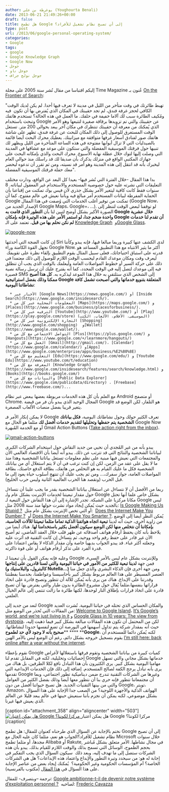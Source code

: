 ```yaml
---
author: يوغرطة بن علي (Youghourta Benali)
date: 2013-06-21 21:49:26+00:00
draft: false
title: هل تطمح Google إلى أن تصبح نظام تشغيل للأفراد؟
type: post
url: /2013/06/google-personal-operating-system/
categories:
- Google
tags:
- google
- Google Knowledge Graph
- Google Now
- جوجل
- جوجل ناو
- جوجل نولج جراف
---
```


إليكم اقتباسا من مقال نُشر سنة 2005 على مجلة Time Magazine عُنون بـ [On the Frontier of Search](http://www.time.com/time/magazine/article/0,9171,1098955,00.html):




"تهبط طائرتك في وقت متأخر من الليل في مدينة لا تعرف فيها أحدا. لم يكن لديك الوقت الكافي لحجز غرفة فندق، لم تجد حقيبتك في المكان الذي يُفترض بها أن تكون  فيه ومُكيف الطائرة سبب لك آلاما خفيفة في حلقك. ما العمل في هذه الحالة؟ تستخدم هاتفك وتبحث باستخدام Google عن حقيبتك والتي تم تزويدها برقاقة صغيرة لتتبعها وهو الأمر الذي يُمكنك من معرفة أن حقيبتك تنتظرك في مكان آخر يبعد بحوالي 200 متر. تستغل الوقت المستغرق للوصول إلى ذلك المكان للبحث عن غرفة فندق، تظهر على شاشة هاتفك صور لفنادق أسعار غرفها متوافقة مع ميزانيتك. يعطيك محرك البحث أيضا قائمة بالصيدليات التي لا تزال أبوابها مفتوحة في هذه الساعة المتأخرة من الليل ويظهر لك تنبيها حول فرقتك الموسيقية المفضلة والتي ستكون على موعد مع عشاقها في المدينة التي وصلت إليها لتوك خلال عطلة نهاية الأسبوع. محرك البحث والذي بإمكانه البحث على جهازك المكتبي الواقع في منزلك يذكرك بأن صديقا لك قد راسلك منذ حوالي العام ليخبرك بأنه قد انتقل إلى هذه المدينة وهو أمر قد نسيته، ومن ثم تقرر أن تدعوه ليحضر معك حفلة فرقتك الموسيقية المفضلة".




بدا هذا المقال -خلال الفترة التي نُشر فيها- بعيدا كل البعد عن الواقع، ودارت مختلف التعليقات التي نشرته عليه حول خصوصية المستخدم والاستخدام غير المعقول لبياناته. 8 سنوات فقط كانت كافية ليتغير الأمر بشكل جذري لأن فيس بوك تمكنت من إقناعنا بأن الحماية المفرطة لبيانات المستخدم أمر مبالغ فيه وبأننا نعيش في عالم مفتوح، كما أن Google تمكنت من توفير أغلب الخدمات التي وُصفت في هذا المقال (Google Now،  الإصدار الجديد من Google Maps، Google+، ...). لو توقفنا لبعض الوقت لننظر إلى الصورة الأكبر بشكل أوضح لتبين لنا بأن **التطور الذي قامت به ****Google**** خلال عشرية واحدة ضخم جدا، لو استمر الأمر على هذه الوتيرة فإنه بإمكان ****Google**** أن تقدم لنا خدمات لم نكن نحلم بها من قبل**، تعتمد على الـ [Knowledge Graph](https://www.it-scoop.com/2012/05/google-knowledge-graph/)  و[Google Glass](https://www.it-scoop.com/2013/05/google-glass/).




[![google-now](http://socialmedia4arab.com/wp-content/uploads/2013/06/google-now.png)
](http://socialmedia4arab.com/wp-content/uploads/2013/06/google-now.png)




<!-- more -->




إن كانت الضجة التي أحدثتها Siri لدى الكشف عنها كبيرة وربما مبالغا فيها، فإنه يبدو وكأننا نجهل القوة الكامنة وراء Google Now. أكثر ما يثير الانتباه مع هذا التطبيق المساعد هو قدرته على استباق احتياجاتك، فعلى سبيل المثال يقوم التطبيق بإلقاء نظرة على تقويمك  ليعرف وقت ومكان موعدك القادم ليحسب الوقت اللازم للوصول إلى ذلك معتمدا في ذلك على حركة السير أو خطوط المواصلات العامة ولُيعلمك بالوقت الذي يجب أن تنطلق فيه إلى موعدك لتصل إليه في الوقت المحدد، كما أنه يقترح عليك أن ترسل رسالة نصية قصيرة SMS إلى الشخص الذي ستلتقي به خلال هذا الموعد ليذكره به. **كل هذا أصبح ممكنا وذلك بفضل استراتيجية ****Google**** المتعلقة بتنويع خدماتها والتي أصبحت تشمل كافة نشاطاتنا اليومية**:






	  * الأخبار عبر [Google News](https://news.google.com/) أو [Inside Search](https://www.google.com/insidesearch/).
	  * المعلومات المحلية عبر كل من [Maps](https://maps.google.com/) و [Places](http://www.google.com/business/placesforbusiness/).
	  * الترفيه عبر كل من [Youtube](http://www.youtube.com/) أو [Play](https://play.google.com/store) (الموسيقى، الأفلام، الألعاب، الكتب)
	  * التجارة الإلكترونية عبر كل من [Shopping](http://www.google.com/shopping)  و[Wallet](https://www.google.com/wallet/).
	  * التواصل الاجتماعي مع كل من [Plus](https://plus.google.com/) و [Hangouts](https://www.google.com/+/learnmore/hangouts/)
	  * العمل مع كل من [Gmail](http://gmail.com/)، [Calendar](https://www.google.com/calendar/) و[Apps](http://www.google.com/enterprise/apps/business/%E2%80%8E)
	  * التعليم مع كل من [Edu](https://www.google.com/edu/) و [Youtube Edu](https://www.youtube.com/t/education)
	  * المعرفة مع كل من [Knowledge Graph](https://www.google.com/insidesearch/features/search/knowledge.html) و [Books](http://books.google.com/)
	  * والبيانات مع كل من [Public Data Explorer](https://www.google.com/publicdata/directory) ، [Freebase](http://www.freebase.com/)...



مع العلم بأن كل هذه الخدمات مربوطة بعضها ببعض عبر نظام Android أو متصفح Chrome. المجال الوحيد الذي يبدو بأن فر من قبضة Google هو التلفاز، لكن الوضع قد يتغير قريبا بفضل منصات الألعاب المصغرة.




لا يمكن إنكار الأمر فـ Google تعرف الكثير حولك وحول نشاطاتك اليومية، **فكل بياناتك الشخصية يتم حفظها وتحليلها لتقديم خدمات أفضل لك** مثلما هو الحال مع Google Now أو مع الخدمة المُبهرة Gmail Action Buttons ([Take action right from the inbox](http://gmailblog.blogspot.com/2013/05/take-action-right-from-inbox.html)).




[![gmail-action-buttons](http://socialmedia4arab.com/wp-content/uploads/2013/06/gmail-action-buttons.png)
](http://socialmedia4arab.com/wp-content/uploads/2013/06/gmail-action-buttons.png)




يبدو بأنه من غير المُجدي أن نحيي من جديد النقاش حول استخدام الشركات الكبرى لبياناتنا الشخصية والنتائج التي قد تترتب عن ذلك. يبدو أنه أيضا بأن الاقتصاد العالمي الآن والمجتمعات التي نعيش فيها مبنية على نظم معلومات تستغل بياناتنا الشخصية وهذا منذ ما لا يقل على عقد من الزمن، لكن إن كنت ترغب في أن لا يتم استغلال أي من بياناتك الشخصية فكل ما عليك القيام به هو التخلص من هاتفك، بطاقة الدفع خاصتك، بطاقة المواصلات العامة، جواز سفرك،... ومن ثم يجب عليك أن تنتهج أسلوب حياة يعود إلى ما قبل الحرب (ونقصد هنا الحرب العالمية الثانية وليس حرب الخليج).




ربما من الأفضل أن لا نتساءل عن استغلال بياناتنا الشخصية بقدر ما يجب علينا أن نتساءل حول مقدار تبعيتنا لخدمات الإنترنت بشكل عام ولـ Google بشكل خاص علما أنها تحتل مكانا مركزيا على الشبكة. تجدر الإشارة إلى أن هذا النقاش حول التبعية لـ Google ليس بالجديد حيث يُمكن إيجاد مواد نشرت حولها منذ سنة 2008 مثل: [Is Google Making Us Stupid ?](http://www.theatlantic.com/magazine/archive/2008/07/is-google-making-us-stupid/306868/)  أو التي تخص الإنترنت بشكل عام مثل:  [Does the Internet Make You Dumber ?](http://online.wsj.com/article/SB10001424052748704025304575284981644790098.html)  أو [Does the Internet Make You Smarter ?](http://online.wsj.com/article/SB10001424052748704025304575284973472694334.html). يُمكن النظر أيضا إلى الوضع من زاوية أخرى، حيث أنه لدينا **تبعية اتجاه هواتفنا الذكية تماما مثلما تبعيتنا للآلات الحاسبة، بإمكاننا أن نتخلص منها لكن الوضع سيكون أفضل بكثير باستخدامنا لها**. هناك أيضا من يلاحظ بأنه كان يحفظ أرقام هواتف أصدقائه عن ظهر قلب خلال العقد الماضي، ثم أصبح الآن غير قادر على حفظ رقم واحد ووحيد، ثم يتساءل إن كانت التقنية قد أثرت عليه وجعلته أكثر غباء. قد يبدو الجواب بديهيا خاصة وأن مقدار الذكاء لا يقاس اعتمادا على قدرة الفرد على تذكر أرقام هواتف أو على قوة ذاكرته.




وعليه فإنه يمكن القول بأن تبعيتنا لـ Google وللإنترنت بشكل عام ليس بالأمر السيء، فمن جهة **لدينا تبعية للكثير من الأمور في حياتنا اليومية والتي لسنا قادرين على إنتاجها (كالبترول، والبلاستيك و ****Nutella****...)** ومن جهة أخرى فإن الذكاء البشري والذي جعل منا العنصر المسيطر على هذا العالم مربوط بشكل كبير بأحاسيسنا وعواطفنا، بحدسنا بفطنتنا وقدرتنا على الإبداع. هناك من يرى بأنه يُمكن للآلة أن تتطور وتصبح قادرة على اتخاذ قراراتها بنفسها،مثلما يُقال حول مشروع الطائرة بدون طيار والتي يفترض بها أن تصبح قادرة على اتخاذ قرارات بإطلاق النار لوحدها، لكنها طائرة ما زالت تنتمي إلى عالم الخيال العلمي.




لنعد من جديد إلى Google والمكان الحساس الذي تحتله في حياتنا اليومية. نُشرت العديد من المقالات التي تُحذر من الوضع مثل: [Welcome to Google Island](http://www.wired.com/gadgetlab/2013/05/on-google-island/)، [It’s Google’s world, and we’re just living in it](http://pandodaily.com/2013/05/29/its-googles-world-and-were-just-living-in-it/) و [Google Glass in 10 years: The view from dystopia](http://pandodaily.com/2013/05/25/google-glass-in-10-years-the-view-from-dystopia/)، لكن من المحتمل أن تكون هذه المقالات مبالغة بشكل كبير فيما ذهبت إليه، حيث أنه بمقدار شركة يتم تداول أسهمها في البورصة أن تضع لنفسها حدودا لنشاطاتها. **صحيح بأنه لا وجود لأي حد لطموح**** **** ****Google**، لكنه يُمكن دائما للمستخدم أن يقوم بتسجيل خروجه بشكل دائم، رغم أن الوضع ليس بالأمر الهين [I’m still here: back online after a year without the internet](http://www.theverge.com/2013/5/1/4279674/im-still-here-back-online-after-a-year-without-the-internet).




نقوم بإعطاء Google كميات كبيرة من بياناتنا الشخصية وتقوم فرقها باستغلالها لأغراض إحصائيات وتحليلية، لكنه في المقابل تقدم لنا Google خدماتها بشكل مجاني والتي تسهل مهامنا اليومية بشكل كبير. يرى الكثيرون بأن هذا التبادل نافع لكلا الطرفين، بل هناك من يرى بأنه تبادل يرجح الكفة لصالح المتسخدم. إضافة إلى ذلك فإن الخدمات الإبداعية التي تقدمها Google وغيرها من الشركات التقنية تندرج ضمن ديناميكية تطور اجتماعي، وبما أن مجتمعاتنا تتطور فإنه حري بنا أن نتطور معها أيضا وذلك بفضل الكثير من العوامل والتي من بينها التقنيات الجديد. هل تصبح حيواتنا أفضل من دون Google، تويتر،  Amazon، الهواتف الذكية والأجهزة اللوحية؟ من الصعب جدا الإجابة على هذا السؤال بشكل موضوعي، لكنه يمكن أن نجزم بأننا سنعيش حينها في عالم يبعد قليلا عن العالم الذي يعيش فيها غيرنا.




[caption id="attachment_358" align="aligncenter" width="503"][![هل يمكن اعتبار Google مركزا لكوننا؟ ](http://socialmedia4arab.com/wp-content/uploads/2013/06/google-copernic.png)
](http://socialmedia4arab.com/wp-content/uploads/2013/06/google-copernic.png) هل يمكن اعتبار Google مركزا لكوننا؟[/caption]


نختم بالإجابة عن السؤال الذي طرحناه كعنوان للمقال: هل تطمح Google إلى أن تصبح نظام تشغيل للأفراد؟الجواب هو نعم، مثلما كان عليه الحال مع Microsoft خلال سنوات مجدها، أو مثلما تطمح Alibaba أو Rakute, في مجال نشاطها. الأمر متعلق بشكل مُباشر بحجم الطموح، الوسائل التي تسمح بذلك والوقت اللازم للقيام بذلك. يبدو بأن هذه الشركات ستصل إلى ما تهدف إليه، وبعد ذلك  سيكون السؤال الذي يجب التفكير في إجابة له هو: من سيحدد وتيرة التطور والإبداع واعتماد هذه الإبداعات؟ هل هي الشركات الخاصة؟ أم المؤسسات الحكومية وغير الحكومية؟  يُمكنك إيجاد بعض من عناصر الإجابة على هذا السؤال في [هذا المقال](http://www.erwanngaucher.com/article/28/05/2013/ces-fetichistes-du-papier-qui-sont-au-pouvoir/1106) (مكتوب بالفرنسية).




ترجمة –وبتصرف- للمقال: [Google ambitionne-t-il de devenir notre système d’exploitation personnel ?](http://www.fredcavazza.net/2013/05/30/google-ambitionne-t-il-de-devenir-notre-systeme-dexploitation-personnel/)  لصاحبه: [Frederic Cavazza](https://twitter.com/FredCavazza)
